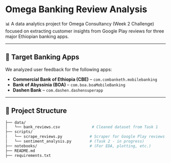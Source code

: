 # Omega Banking Review Analysis

📊 A data analytics project for Omega Consultancy (Week 2 Challenge) focused on extracting customer insights from Google Play reviews for three major Ethiopian banking apps.

---

## 🏦 Target Banking Apps

We analyzed user feedback for the following apps:

- **Commercial Bank of Ethiopia (CBE)** – `com.combanketh.mobilebanking`
- **Bank of Abyssinia (BOA)** – `com.boa.boaMobileBanking`
- **Dashen Bank** – `com.dashen.dashensuperapp`

---

## 📁 Project Structure

```bash
├── data/
│   └── bank_reviews.csv              # Cleaned dataset from Task 1
├── scripts/
│   └── scrape_reviews.py            # Scraper for Google Play reviews
│   └── sentiment_analysis.py        # (Task 2 - in progress)
├── notebooks/                       # (For EDA, plotting, etc.)
├── README.md
├── requirements.txt
```
